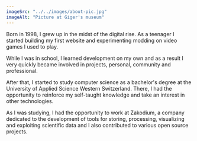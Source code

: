 ```yaml
---
imageSrc: "../../images/about-pic.jpg"
imageAlt: "Picture at Giger's museum"
---
```


Born in 1998, I grew up in the midst of the digital rise. As a teenager I started building my first website and experimenting modding on video games I used to play.

While I was in school, I learned development on my own and as a result I very quickly became involved in projects, personal, community and professional.

After that, I started to study computer science as a bachelor's degree at the University of Applied Science Western Switzerland. There, I had the opportunity to reinforce my self-taught knowledge and take an interest in other technologies.

As I was studying, I had the opportunity to work at Zakodium, a company dedicated to the development of tools for storing, processing, visualizing and exploiting scientific data and I also contributed to various open source projects.
